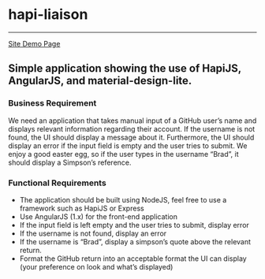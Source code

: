# hapi-liaison
----
[Site Demo Page](http://joecih.github.io/hapi-liaison/)

## Simple application showing the use of HapiJS, AngularJS, and material-design-lite.

### Business Requirement

We need an application that takes manual input of a GitHub user’s name and displays relevant
information regarding their account. If the username is not found, the UI should display a
message about it. Furthermore, the UI should display an error if the input field is empty and the
user tries to submit. We enjoy a good easter egg, so if the user types in the username “Brad”, it
should display a Simpson’s reference.

### Functional Requirements
- The application should be built using NodeJS, feel free to use a framework such as HapiJS or Express
- Use AngularJS (1.x) for the front-end application
- If the input field is left empty and the user tries to submit, display error
- If the username is not found, display an error
- If the username is “Brad”, display a simpson’s quote above the relevant return.
- Format the GitHub return into an acceptable format the UI can display (your preference on look and what’s displayed)
